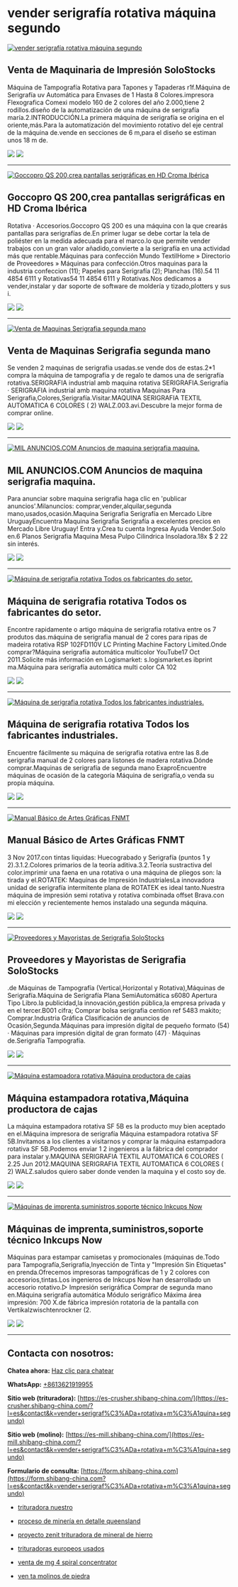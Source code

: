 # vender serigrafía rotativa máquina segundo

<a href="https://swt.shibang-china.com/?l=es&img&k=vender+serigraf%C3%ADa+rotativa+m%C3%A1quina+segundo" target="_blank">![vender serigrafía rotativa máquina segundo](http://static.shibang-china.com/all-800x300/760.jpg)</a>

## Venta de Maquinaria de Impresión SoloStocks
Máquina de Tampografía Rotativa para Tapones y Tapaderas r1f.Máquina de Serigrafía uv Automática para Envases de 1 Hasta 8 Colores.impresora Flexografica Comexi modelo 160 de 2 colores del año 2.000,tiene 2 rodillos.diseño de la automatización de una máquina de serigrafía maría.2.INTRODUCCIÓN.La primera máquina de serigrafía se origina en el oriente,más.Para la automatización del movimiento rotativo del eje central de la máquina de.vende en secciones de 6 m,para el diseño se estiman unos 18 m de.


<a href="https://whatsapp.shibangsoft.com/WhatsApp.php" target="_blank" title="WhatsApp">![](http://static.shibang-china.com/icon/whatsapp.png)</a> <a href="https://swt.shibang-china.com/?l=es&icon&k=vender+serigraf%C3%ADa+rotativa+m%C3%A1quina+segundo" target="_blank">![](http://static.shibang-china.com/icon/chat-es.png)</a>

---

<a href="https://swt.shibang-china.com/?l=es&img&k=vender+serigraf%C3%ADa+rotativa+m%C3%A1quina+segundo" target="_blank">![Goccopro QS 200,crea pantallas serigráficas en HD Croma Ibérica](http://static.shibang-china.com/all-800x300/714.jpg)</a>

## Goccopro QS 200,crea pantallas serigráficas en HD Croma Ibérica
Rotativa &middot; Accesorios.Goccopro QS 200 es una máquina con la que crearás pantallas para serigrafías de.En primer lugar se debe cortar la tela de poliéster en la medida adecuada para el marco.lo que permite vender trabajos con un gran valor añadido,convierte a la serigrafía en una actividad más que rentable.Máquinas para confección Mundo TextilHome » Directorio de Proveedores » Máquinas para confección.Otros maquinas para la industria confeccion (11); Papeles para Serigrafía (2); Planchas (16).54 11 4854 6111 y Rotativas54 11 4854 6111 y Rotativas.Nos dedicamos a vender,instalar y dar soporte de software de moldería y tizado,plotters y sus i.


<a href="https://whatsapp.shibangsoft.com/WhatsApp.php" target="_blank" title="WhatsApp">![](http://static.shibang-china.com/icon/whatsapp.png)</a> <a href="https://swt.shibang-china.com/?l=es&icon&k=vender+serigraf%C3%ADa+rotativa+m%C3%A1quina+segundo" target="_blank">![](http://static.shibang-china.com/icon/chat-es.png)</a>

---

<a href="https://swt.shibang-china.com/?l=es&img&k=vender+serigraf%C3%ADa+rotativa+m%C3%A1quina+segundo" target="_blank">![Venta de Maquinas Serigrafia segunda mano](http://static.shibang-china.com/all-800x300/1086.jpg)</a>

## Venta de Maquinas Serigrafia segunda mano
Se venden 2 maquinas de serigrafia usadas.se vende dos de estas.2*1 compra la máquina de tampografia y de regalo te damos una de serigrafía rotativa.SERIGRAFIA industrial amb maquina rotativa SERIGRAFIA.Serigrafía &middot; SERIGRAFIA industrial amb maquina rotativa Maquinas Para Serigrafia,Colores,Serigrafía.Visitar.MAQUINA SERIGRAFIA TEXTIL AUTOMATICA 6 COLORES ( 2) WALZ.003.avi.Descubre la mejor forma de comprar online.


<a href="https://whatsapp.shibangsoft.com/WhatsApp.php" target="_blank" title="WhatsApp">![](http://static.shibang-china.com/icon/whatsapp.png)</a> <a href="https://swt.shibang-china.com/?l=es&icon&k=vender+serigraf%C3%ADa+rotativa+m%C3%A1quina+segundo" target="_blank">![](http://static.shibang-china.com/icon/chat-es.png)</a>

---

<a href="https://swt.shibang-china.com/?l=es&img&k=vender+serigraf%C3%ADa+rotativa+m%C3%A1quina+segundo" target="_blank">![MIL ANUNCIOS.COM Anuncios de maquina serigrafia maquina.](http://static.shibang-china.com/all-800x300/139.jpg)</a>

## MIL ANUNCIOS.COM Anuncios de maquina serigrafia maquina.
Para anunciar sobre maquina serigrafia haga clic en &#39;publicar anuncios&#39;.Milanuncios: comprar,vender,alquilar,segunda mano,usados,ocasión.Maquina Serigrafia Serigrafía en Mercado Libre UruguayEncuentra Maquina Serigrafia Serigrafía a excelentes precios en Mercado Libre Uruguay! Entra y.Crea tu cuenta Ingresa Ayuda Vender.Solo en.6 Planos Serigrafia Maquina Mesa Pulpo Cilindrica Insoladora.18x $ 2 22 sin interés.


<a href="https://whatsapp.shibangsoft.com/WhatsApp.php" target="_blank" title="WhatsApp">![](http://static.shibang-china.com/icon/whatsapp.png)</a> <a href="https://swt.shibang-china.com/?l=es&icon&k=vender+serigraf%C3%ADa+rotativa+m%C3%A1quina+segundo" target="_blank">![](http://static.shibang-china.com/icon/chat-es.png)</a>

---

<a href="https://swt.shibang-china.com/?l=es&img&k=vender+serigraf%C3%ADa+rotativa+m%C3%A1quina+segundo" target="_blank">![Máquina de serigrafia rotativa Todos os fabricantes do setor.](http://static.shibang-china.com/all-800x300/236.jpg)</a>

## Máquina de serigrafia rotativa Todos os fabricantes do setor.
Encontre rapidamente o artigo máquina de serigrafia rotativa entre os 7 produtos das.máquina de serigrafia manual de 2 cores para ripas de madeira rotativa RSP 102FD110V LC Printing Machine Factory Limited.Onde comprar?Máquina serigrafía automática multicolor YouTube17 Oct 2011.Solicite más información en Logismarket: s.logismarket.es ibprint ma.Máquina para serigrafía automática multi color CA 102


<a href="https://whatsapp.shibangsoft.com/WhatsApp.php" target="_blank" title="WhatsApp">![](http://static.shibang-china.com/icon/whatsapp.png)</a> <a href="https://swt.shibang-china.com/?l=es&icon&k=vender+serigraf%C3%ADa+rotativa+m%C3%A1quina+segundo" target="_blank">![](http://static.shibang-china.com/icon/chat-es.png)</a>

---

<a href="https://swt.shibang-china.com/?l=es&img&k=vender+serigraf%C3%ADa+rotativa+m%C3%A1quina+segundo" target="_blank">![Máquina de serigrafia rotativa Todos los fabricantes industriales.](http://static.shibang-china.com/all-800x300/93.jpg)</a>

## Máquina de serigrafia rotativa Todos los fabricantes industriales.
Encuentre fácilmente su máquina de serigrafia rotativa entre las 8.de serigrafia manual de 2 colores para listones de madera rotativa.Dónde comprar.Maquinas de serigrafía de segunda mano ExaproEncuentre máquinas de ocasión de la categoría Máquina de serigrafía,o venda su propia máquina.


<a href="https://whatsapp.shibangsoft.com/WhatsApp.php" target="_blank" title="WhatsApp">![](http://static.shibang-china.com/icon/whatsapp.png)</a> <a href="https://swt.shibang-china.com/?l=es&icon&k=vender+serigraf%C3%ADa+rotativa+m%C3%A1quina+segundo" target="_blank">![](http://static.shibang-china.com/icon/chat-es.png)</a>

---

<a href="https://swt.shibang-china.com/?l=es&img&k=vender+serigraf%C3%ADa+rotativa+m%C3%A1quina+segundo" target="_blank">![Manual Básico de Artes Gráficas FNMT](http://static.shibang-china.com/all-800x300/362.jpg)</a>

## Manual Básico de Artes Gráficas FNMT
3 Nov 2017.con tintas liquidas: Huecograbado y Serigrafía (puntos 1 y 2).3.1.2.Colores primarios de la teoría aditiva.3.2.Teoría sustractiva del color.imprimir una faena en una rotativa o una máquina de pliegos son: la tirada y el.ROTATEK: Maquinas de Impresión IndustrialesLa innovadora unidad de serigrafía intermitente plana de ROTATEK es ideal tanto.Nuestra máquina de impresión semi rotativa y rotativa combinada offset Brava.con mi elección y recientemente hemos instalado una segunda máquina.


<a href="https://whatsapp.shibangsoft.com/WhatsApp.php" target="_blank" title="WhatsApp">![](http://static.shibang-china.com/icon/whatsapp.png)</a> <a href="https://swt.shibang-china.com/?l=es&icon&k=vender+serigraf%C3%ADa+rotativa+m%C3%A1quina+segundo" target="_blank">![](http://static.shibang-china.com/icon/chat-es.png)</a>

---

<a href="https://swt.shibang-china.com/?l=es&img&k=vender+serigraf%C3%ADa+rotativa+m%C3%A1quina+segundo" target="_blank">![Proveedores y Mayoristas de Serigrafia SoloStocks](http://static.shibang-china.com/all-800x300/139.jpg)</a>

## Proveedores y Mayoristas de Serigrafia SoloStocks
.de Máquinas de Tampografía (Vertical,Horizontal y Rotativa),Máquinas de Serigrafía.Máquina de Serigrafía Plana SemiAutomática s6080 Apertura Tipo Libro.la publicidad,la innovación,gestión pública,la empresa privada y en el tercer.B001 cifra; Comprar bolsa serigrafia cention ref 5483 makito; Comprar.Industria Gráfica Clasificación de anuncios de Ocasión,Segunda.Máquinas para impresión digital de pequeño formato (54) &middot; Máquinas para impresión digital de gran formato (47) &middot; Máquinas de.Serigrafía Tampografía.


<a href="https://whatsapp.shibangsoft.com/WhatsApp.php" target="_blank" title="WhatsApp">![](http://static.shibang-china.com/icon/whatsapp.png)</a> <a href="https://swt.shibang-china.com/?l=es&icon&k=vender+serigraf%C3%ADa+rotativa+m%C3%A1quina+segundo" target="_blank">![](http://static.shibang-china.com/icon/chat-es.png)</a>

---

<a href="https://swt.shibang-china.com/?l=es&img&k=vender+serigraf%C3%ADa+rotativa+m%C3%A1quina+segundo" target="_blank">![Máquina estampadora rotativa,Máquina productora de cajas](http://static.shibang-china.com/all-800x300/1085.jpg)</a>

## Máquina estampadora rotativa,Máquina productora de cajas
La máquina estampadora rotativa SF 5B es la producto muy bien aceptado en el.Máquina impresora de serigrafía Máquina estampadora rotativa SF 5B.Invitamos a los clientes a visitarnos y comprar la máquina estampadora rotativa SF 5B.Podemos enviar 1 2 ingenieros a la fábrica del comprador para instalar y.MAQUINA SERIGRAFIA TEXTIL AUTOMATICA 6 COLORES ( 2.25 Jun 2012.MAQUINA SERIGRAFIA TEXTIL AUTOMATICA 6 COLORES ( 2) WALZ.saludos quiero saber donde venden la maquina y el costo soy de.


<a href="https://whatsapp.shibangsoft.com/WhatsApp.php" target="_blank" title="WhatsApp">![](http://static.shibang-china.com/icon/whatsapp.png)</a> <a href="https://swt.shibang-china.com/?l=es&icon&k=vender+serigraf%C3%ADa+rotativa+m%C3%A1quina+segundo" target="_blank">![](http://static.shibang-china.com/icon/chat-es.png)</a>

---

<a href="https://swt.shibang-china.com/?l=es&img&k=vender+serigraf%C3%ADa+rotativa+m%C3%A1quina+segundo" target="_blank">![Máquinas de imprenta,suministros,soporte técnico Inkcups Now](http://static.shibang-china.com/all-800x300/569.jpg)</a>

## Máquinas de imprenta,suministros,soporte técnico Inkcups Now
Máquinas para estampar camisetas y promocionales (máquinas de.Todo para Tampografía,Serigrafía,Inyección de Tinta y &quot;Impresión Sin Etiquetas&quot; en prenda.Ofrecemos impresoras tampográficas de 1 y 2 colores con accesorios,tintas.Los ingenieros de Inkcups Now han desarrollado un accesorio rotativo.▷ Impresión serigráfica Comprar de segunda mano en.Máquina serigrafía automática Módulo serigráfico Máxima área impresión: 700 X.de fábrica impresión rotatoria de la pantalla con Vertikalzwischtenrockner (2.


<a href="https://whatsapp.shibangsoft.com/WhatsApp.php" target="_blank" title="WhatsApp">![](http://static.shibang-china.com/icon/whatsapp.png)</a> <a href="https://swt.shibang-china.com/?l=es&icon&k=vender+serigraf%C3%ADa+rotativa+m%C3%A1quina+segundo" target="_blank">![](http://static.shibang-china.com/icon/chat-es.png)</a>

---
## Contacta con nosotros:

**Chatea ahora:** [Haz clic para chatear](https://swt.shibang-china.com?l=es&contact&k=vender+serigraf%C3%ADa+rotativa+m%C3%A1quina+segundo)

**WhatsApp:**  [+8613621919955](https://whatsapp.shibangsoft.com/WhatsApp.php)

**Sitio web (trituradora):** [https://es-crusher.shibang-china.com/](https://es-crusher.shibang-china.com/?l=es&contact&k=vender+serigraf%C3%ADa+rotativa+m%C3%A1quina+segundo)

**Sitio web (molino):** [https://es-mill.shibang-china.com/](https://es-mill.shibang-china.com/?l=es&contact&k=vender+serigraf%C3%ADa+rotativa+m%C3%A1quina+segundo)

**Formulario de consulta:** [https://form.shibang-china.com](https://form.shibang-china.com?l=es&contact&k=vender+serigraf%C3%ADa+rotativa+m%C3%A1quina+segundo)

* [trituradora nuestro](../63/trituradora%20nuestro.md)

* [proceso de minería en detalle queensland](../55/proceso%20de%20miner%C3%ADa%20en%20detalle%20queensland.md)

* [proyecto zenit trituradora de mineral de hierro](../64/proyecto%20zenit%20trituradora%20de%20mineral%20de%20hierro.md)

* [trituradoras europeos usados](../54/trituradoras%20europeos%20usados.md)

* [venta de mg 4 spiral concentrator](../63/venta%20de%20mg%204%20spiral%20concentrator.md)

* [ven ta molinos de piedra](../64/ven%20ta%20molinos%20de%20piedra.md)
